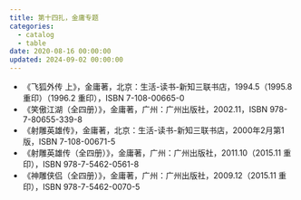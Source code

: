 ```yaml
---
title: 第十四扎，金庸专题
categories:
  - catalog
  - table
date: 2020-08-16 00:00:00
updated: 2024-09-02 00:00:00
---
```


- 《飞狐外传 上》，金庸著，北京：生活-读书-新知三联书店，1994.5（1995.8 重印）（1996.2 重印），ISBN 7-108-00665-0
- 《笑傲江湖（全四册）》，金庸著，广州：广州出版社，2002.11，ISBN 978-7-80655-339-8
- 《射雕英雄传》，金庸著，北京：生活-读书-新知三联书店，2000年2月第1版，ISBN 7-108-00671-5
- 《射雕英雄传（全四册）》，金庸著，广州：广州出版社，2011.10（2015.11 重印），ISBN 978-7-5462-0561-8
- 《神雕侠侣（全四册）》，金庸著，广州：广州出版社，2009.12（2015.11 重印），ISBN 978-7-5462-0070-5

